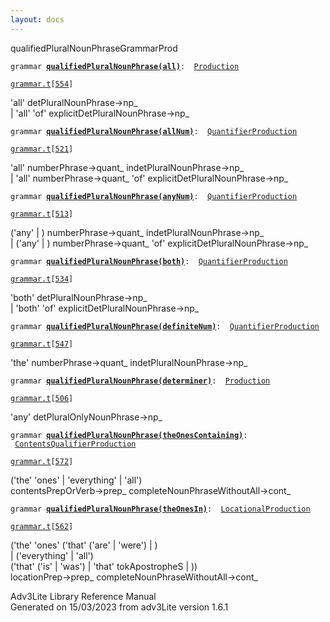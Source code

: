 ```yaml
---
layout: docs
---
```

<span class="title">qualifiedPluralNounPhrase</span><span class="type">GrammarProd</span>

`grammar `**[`qualifiedPluralNounPhrase(all)`](../object/qualifiedPluralNounPhrase(all).html)**` :   `[`Production`](../object/Production.html)

[`grammar.t`](../file/grammar.t.html)`[`[`554`](../source/grammar.t.html#554)`]`



'all' detPluralNounPhrase-\>np\_  
\| 'all' 'of' explicitDetPluralNounPhrase-\>np\_  



`grammar `**[`qualifiedPluralNounPhrase(allNum)`](../object/qualifiedPluralNounPhrase(allNum).html)**` :   `[`QuantifierProduction`](../object/QuantifierProduction.html)

[`grammar.t`](../file/grammar.t.html)`[`[`521`](../source/grammar.t.html#521)`]`



'all' numberPhrase-\>quant\_ indetPluralNounPhrase-\>np\_  
\| 'all' numberPhrase-\>quant\_ 'of'
explicitDetPluralNounPhrase-\>np\_  



`grammar `**[`qualifiedPluralNounPhrase(anyNum)`](../object/qualifiedPluralNounPhrase(anyNum).html)**` :   `[`QuantifierProduction`](../object/QuantifierProduction.html)

[`grammar.t`](../file/grammar.t.html)`[`[`513`](../source/grammar.t.html#513)`]`



('any' \| ) numberPhrase-\>quant\_ indetPluralNounPhrase-\>np\_  
\| ('any' \| ) numberPhrase-\>quant\_ 'of'
explicitDetPluralNounPhrase-\>np\_  



`grammar `**[`qualifiedPluralNounPhrase(both)`](../object/qualifiedPluralNounPhrase(both).html)**` :   `[`QuantifierProduction`](../object/QuantifierProduction.html)

[`grammar.t`](../file/grammar.t.html)`[`[`534`](../source/grammar.t.html#534)`]`



'both' detPluralNounPhrase-\>np\_  
\| 'both' 'of' explicitDetPluralNounPhrase-\>np\_  



`grammar `**[`qualifiedPluralNounPhrase(definiteNum)`](../object/qualifiedPluralNounPhrase(definiteNum).html)**` :   `[`QuantifierProduction`](../object/QuantifierProduction.html)

[`grammar.t`](../file/grammar.t.html)`[`[`547`](../source/grammar.t.html#547)`]`



'the' numberPhrase-\>quant\_ indetPluralNounPhrase-\>np\_  



`grammar `**[`qualifiedPluralNounPhrase(determiner)`](../object/qualifiedPluralNounPhrase(determiner).html)**` :   `[`Production`](../object/Production.html)

[`grammar.t`](../file/grammar.t.html)`[`[`506`](../source/grammar.t.html#506)`]`



'any' detPluralOnlyNounPhrase-\>np\_  



`grammar `**[`qualifiedPluralNounPhrase(theOnesContaining)`](../object/qualifiedPluralNounPhrase(theOnesContaining).html)**` :   `[`ContentsQualifierProduction`](../object/ContentsQualifierProduction.html)

[`grammar.t`](../file/grammar.t.html)`[`[`572`](../source/grammar.t.html#572)`]`



('the' 'ones' \| 'everything' \| 'all')  
contentsPrepOrVerb-\>prep\_ completeNounPhraseWithoutAll-\>cont\_  



`grammar `**[`qualifiedPluralNounPhrase(theOnesIn)`](../object/qualifiedPluralNounPhrase(theOnesIn).html)**` :   `[`LocationalProduction`](../object/LocationalProduction.html)

[`grammar.t`](../file/grammar.t.html)`[`[`562`](../source/grammar.t.html#562)`]`



('the' 'ones' ('that' ('are' \| 'were') \| )  
\| ('everything' \| 'all')  
('that' ('is' \| 'was') \| 'that' tokApostropheS \| ))  
locationPrep-\>prep\_ completeNounPhraseWithoutAll-\>cont\_  





Adv3Lite Library Reference Manual  
Generated on 15/03/2023 from adv3Lite version 1.6.1


